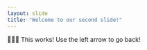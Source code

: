 ```yaml
---
layout: slide
title: "Welcome to our second slide!"
---
```

👏😊🥳 This works!
Use the left arrow to go back!
